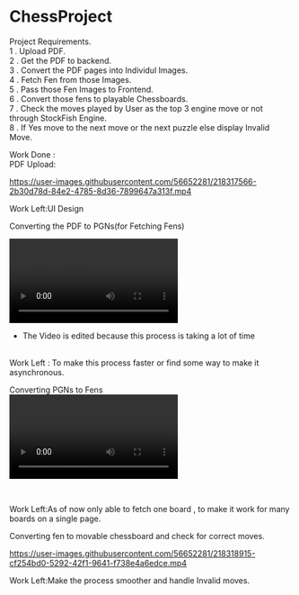 # ChessProject
Project Requirements. <br>
1 . Upload PDF.<br>
2 . Get the PDF to backend.<br>
3 . Convert the PDF pages into Individul Images. <br>
4 . Fetch Fen from those Images. <br>
5 . Pass those Fen Images to Frontend.<br>
6 . Convert those fens to playable Chessboards. <br>
7 . Check the moves played by User as the top 3 engine move or not through StockFish Engine. <br>
8 . If Yes move to the next move or the next puzzle else display Invalid Move. <br>

Work Done :<br>
PDF Upload:





https://user-images.githubusercontent.com/56652281/218317566-2b30d78d-84e2-4785-8d36-7899647a313f.mp4

Work Left:UI Design

Converting the PDF to PGNs(for Fetching Fens)


<video src="https://user-images.githubusercontent.com/56652281/218317931-c2e7c43b-baa0-4c20-bf3c-7026cc6f0a72.mp4"></video>
<br>
* The Video is edited because this process is taking a lot of time 
<br>
Work Left : To make this process faster or find some way to make it asynchronous. 

Converting PGNs to Fens
<br>
<video src="https://user-images.githubusercontent.com/56652281/218318614-c7359f87-a9f4-46b9-a6d9-42e9c239df75.mp4"></video>

<br>

Work Left:As of now only able to fetch one board , to make it work for many boards on a single page. 

Converting fen to movable chessboard and check for correct moves. 


https://user-images.githubusercontent.com/56652281/218318915-cf254bd0-5292-42f1-9641-f738e4a6edce.mp4


Work Left:Make the process smoother and handle Invalid moves. 
